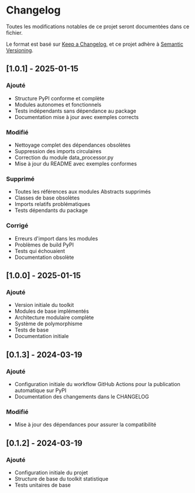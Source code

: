 # Changelog

Toutes les modifications notables de ce projet seront documentées dans ce fichier.

Le format est basé sur [Keep a Changelog](https://keepachangelog.com/fr/1.0.0/),
et ce projet adhère à [Semantic Versioning](https://semver.org/spec/v2.0.0.html).

## [1.0.1] - 2025-01-15

### Ajouté
- Structure PyPI conforme et complète
- Modules autonomes et fonctionnels
- Tests indépendants sans dépendance au package
- Documentation mise à jour avec exemples corrects

### Modifié
- Nettoyage complet des dépendances obsolètes
- Suppression des imports circulaires
- Correction du module data_processor.py
- Mise à jour du README avec exemples conformes

### Supprimé
- Toutes les références aux modules Abstracts supprimés
- Classes de base obsolètes
- Imports relatifs problématiques
- Tests dépendants du package

### Corrigé
- Erreurs d'import dans les modules
- Problèmes de build PyPI
- Tests qui échouaient
- Documentation obsolète

## [1.0.0] - 2025-01-15

### Ajouté
- Version initiale du toolkit
- Modules de base implémentés
- Architecture modulaire complète
- Système de polymorphisme
- Tests de base
- Documentation initiale

## [0.1.3] - 2024-03-19

### Ajouté
- Configuration initiale du workflow GitHub Actions pour la publication automatique sur PyPI
- Documentation des changements dans le CHANGELOG

### Modifié
- Mise à jour des dépendances pour assurer la compatibilité

## [0.1.2] - 2024-03-19

### Ajouté
- Configuration initiale du projet
- Structure de base du toolkit statistique
- Tests unitaires de base 